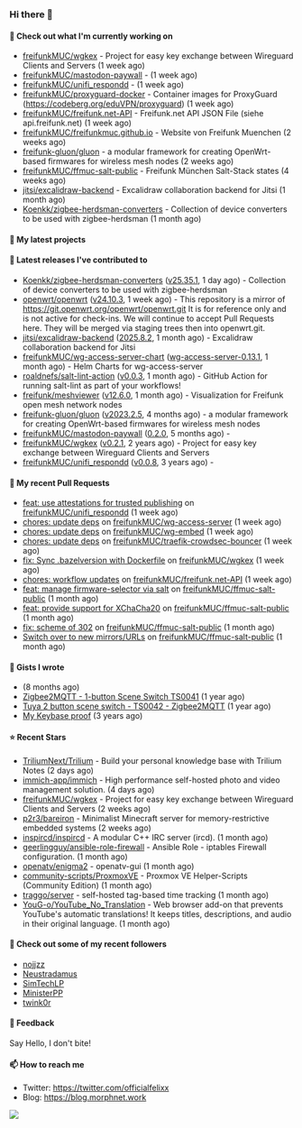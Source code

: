 ### Hi there 👋

#### 👷 Check out what I'm currently working on

- [freifunkMUC/wgkex](https://github.com/freifunkMUC/wgkex) - Project for easy key exchange between Wireguard Clients and Servers (1 week ago)
- [freifunkMUC/mastodon-paywall](https://github.com/freifunkMUC/mastodon-paywall) -  (1 week ago)
- [freifunkMUC/unifi_respondd](https://github.com/freifunkMUC/unifi_respondd) -  (1 week ago)
- [freifunkMUC/proxyguard-docker](https://github.com/freifunkMUC/proxyguard-docker) - Container images for ProxyGuard (https://codeberg.org/eduVPN/proxyguard) (1 week ago)
- [freifunkMUC/freifunk.net-API](https://github.com/freifunkMUC/freifunk.net-API) - Freifunk.net API JSON File (siehe api.freifunk.net) (1 week ago)
- [freifunkMUC/freifunkmuc.github.io](https://github.com/freifunkMUC/freifunkmuc.github.io) - Website von Freifunk Muenchen (2 weeks ago)
- [freifunk-gluon/gluon](https://github.com/freifunk-gluon/gluon) - a modular framework for creating OpenWrt-based firmwares for wireless mesh nodes (2 weeks ago)
- [freifunkMUC/ffmuc-salt-public](https://github.com/freifunkMUC/ffmuc-salt-public) - Freifunk München Salt-Stack states (4 weeks ago)
- [jitsi/excalidraw-backend](https://github.com/jitsi/excalidraw-backend) - Excalidraw collaboration backend for Jitsi (1 month ago)
- [Koenkk/zigbee-herdsman-converters](https://github.com/Koenkk/zigbee-herdsman-converters) - Collection of device converters to be used with zigbee-herdsman (1 month ago)

#### 🌱 My latest projects


#### 🔭 Latest releases I've contributed to

- [Koenkk/zigbee-herdsman-converters](https://github.com/Koenkk/zigbee-herdsman-converters) ([v25.35.1](https://github.com/Koenkk/zigbee-herdsman-converters/releases/tag/v25.35.1), 1 day ago) - Collection of device converters to be used with zigbee-herdsman
- [openwrt/openwrt](https://github.com/openwrt/openwrt) ([v24.10.3](https://github.com/openwrt/openwrt/releases/tag/v24.10.3), 1 week ago) - This repository is a mirror of https://git.openwrt.org/openwrt/openwrt.git It is for reference only and is not active for check-ins.  We will continue to accept Pull Requests here. They will be merged via staging trees then into openwrt.git.
- [jitsi/excalidraw-backend](https://github.com/jitsi/excalidraw-backend) ([2025.8.2](https://github.com/jitsi/excalidraw-backend/releases/tag/2025.8.2), 1 month ago) - Excalidraw collaboration backend for Jitsi
- [freifunkMUC/wg-access-server-chart](https://github.com/freifunkMUC/wg-access-server-chart) ([wg-access-server-0.13.1](https://github.com/freifunkMUC/wg-access-server-chart/releases/tag/wg-access-server-0.13.1), 1 month ago) - Helm Charts for wg-access-server
- [roaldnefs/salt-lint-action](https://github.com/roaldnefs/salt-lint-action) ([v0.0.3](https://github.com/roaldnefs/salt-lint-action/releases/tag/v0.0.3), 1 month ago) - GitHub Action for running salt-lint as part of your workflows!
- [freifunk/meshviewer](https://github.com/freifunk/meshviewer) ([v12.6.0](https://github.com/freifunk/meshviewer/releases/tag/v12.6.0), 1 month ago) - Visualization for Freifunk open mesh network nodes
- [freifunk-gluon/gluon](https://github.com/freifunk-gluon/gluon) ([v2023.2.5](https://github.com/freifunk-gluon/gluon/releases/tag/v2023.2.5), 4 months ago) - a modular framework for creating OpenWrt-based firmwares for wireless mesh nodes
- [freifunkMUC/mastodon-paywall](https://github.com/freifunkMUC/mastodon-paywall) ([0.2.0](https://github.com/freifunkMUC/mastodon-paywall/releases/tag/0.2.0), 5 months ago) - 
- [freifunkMUC/wgkex](https://github.com/freifunkMUC/wgkex) ([v0.2.1](https://github.com/freifunkMUC/wgkex/releases/tag/v0.2.1), 2 years ago) - Project for easy key exchange between Wireguard Clients and Servers
- [freifunkMUC/unifi_respondd](https://github.com/freifunkMUC/unifi_respondd) ([v0.0.8](https://github.com/freifunkMUC/unifi_respondd/releases/tag/v0.0.8), 3 years ago) - 

#### 🔨 My recent Pull Requests

- [feat: use attestations for trusted publishing](https://github.com/freifunkMUC/unifi_respondd/pull/58) on [freifunkMUC/unifi_respondd](https://github.com/freifunkMUC/unifi_respondd) (1 week ago)
- [chores: update deps](https://github.com/freifunkMUC/wg-access-server/pull/976) on [freifunkMUC/wg-access-server](https://github.com/freifunkMUC/wg-access-server) (1 week ago)
- [chores: update deps](https://github.com/freifunkMUC/wg-embed/pull/28) on [freifunkMUC/wg-embed](https://github.com/freifunkMUC/wg-embed) (1 week ago)
- [chores: update deps](https://github.com/freifunkMUC/traefik-crowdsec-bouncer/pull/57) on [freifunkMUC/traefik-crowdsec-bouncer](https://github.com/freifunkMUC/traefik-crowdsec-bouncer) (1 week ago)
- [fix: Sync .bazelversion with Dockerfile](https://github.com/freifunkMUC/wgkex/pull/191) on [freifunkMUC/wgkex](https://github.com/freifunkMUC/wgkex) (1 week ago)
- [chores: workflow updates](https://github.com/freifunkMUC/freifunk.net-API/pull/32) on [freifunkMUC/freifunk.net-API](https://github.com/freifunkMUC/freifunk.net-API) (1 week ago)
- [feat: manage firmware-selector via salt](https://github.com/freifunkMUC/ffmuc-salt-public/pull/213) on [freifunkMUC/ffmuc-salt-public](https://github.com/freifunkMUC/ffmuc-salt-public) (1 month ago)
- [feat: provide support for XChaCha20](https://github.com/freifunkMUC/ffmuc-salt-public/pull/212) on [freifunkMUC/ffmuc-salt-public](https://github.com/freifunkMUC/ffmuc-salt-public) (1 month ago)
- [fix: scheme of 302](https://github.com/freifunkMUC/ffmuc-salt-public/pull/211) on [freifunkMUC/ffmuc-salt-public](https://github.com/freifunkMUC/ffmuc-salt-public) (1 month ago)
- [Switch over to new mirrors/URLs](https://github.com/freifunkMUC/ffmuc-salt-public/pull/210) on [freifunkMUC/ffmuc-salt-public](https://github.com/freifunkMUC/ffmuc-salt-public) (1 month ago)

#### 📓 Gists I wrote

- [](https://gist.github.com/609a3bc4000c9a01e229526ab6a760e6) (8 months ago)
- [Zigbee2MQTT - 1-button Scene Switch TS0041](https://gist.github.com/3cc8fbe7954c752d93a6abd1192399b6) (1 year ago)
- [Tuya 2 button scene switch - TS0042 - Zigbee2MQTT](https://gist.github.com/bd9315849536e6b3606861984a68b299) (1 year ago)
- [My Keybase proof](https://gist.github.com/69863960a08efeb03ad576ccaf93d880) (3 years ago)

#### ⭐ Recent Stars

- [TriliumNext/Trilium](https://github.com/TriliumNext/Trilium) - Build your personal knowledge base with Trilium Notes (2 days ago)
- [immich-app/immich](https://github.com/immich-app/immich) - High performance self-hosted photo and video management solution. (4 days ago)
- [freifunkMUC/wgkex](https://github.com/freifunkMUC/wgkex) - Project for easy key exchange between Wireguard Clients and Servers (2 weeks ago)
- [p2r3/bareiron](https://github.com/p2r3/bareiron) - Minimalist Minecraft server for memory-restrictive embedded systems (2 weeks ago)
- [inspircd/inspircd](https://github.com/inspircd/inspircd) - A modular C&#43;&#43; IRC server (ircd). (1 month ago)
- [geerlingguy/ansible-role-firewall](https://github.com/geerlingguy/ansible-role-firewall) - Ansible Role - iptables Firewall configuration. (1 month ago)
- [openatv/enigma2](https://github.com/openatv/enigma2) - openatv-gui (1 month ago)
- [community-scripts/ProxmoxVE](https://github.com/community-scripts/ProxmoxVE) - Proxmox VE Helper-Scripts (Community Edition)  (1 month ago)
- [traggo/server](https://github.com/traggo/server) - self-hosted tag-based time tracking (1 month ago)
- [YouG-o/YouTube_No_Translation](https://github.com/YouG-o/YouTube_No_Translation) - Web browser add-on that prevents YouTube&#39;s automatic translations! It keeps titles, descriptions, and audio in their original language. (1 month ago)

#### 👯 Check out some of my recent followers

- [nojjzz](https://github.com/nojjzz)
- [Neustradamus](https://github.com/Neustradamus)
- [SimTechLP](https://github.com/SimTechLP)
- [MinisterPP](https://github.com/MinisterPP)
- [twink0r](https://github.com/twink0r)

#### 💬 Feedback

Say Hello, I don't bite!

#### 📫 How to reach me

- Twitter: https://twitter.com/officialfelixx
- Blog: https://blog.morphnet.work

<img align="left" src="https://github-readme-stats.vercel.app/api?username=GoliathLabs&show_icons=true&hide_border=true&layout=compact&theme=chartreuse-dark&hide_rank=true&include_all_commits=true&bg_color=0d1117" />
